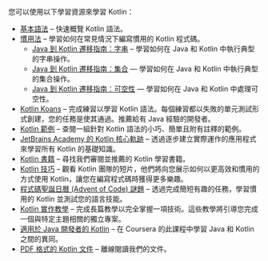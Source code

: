 [//]: # (title: 學習資源概覽)

您可以使用以下學習資源來學習 Kotlin：
* [基本語法](basic-syntax.md) – 快速概覽 Kotlin 語法。
* [慣用法](idioms.md) – 學習如何在常見情況下編寫慣用的 Kotlin 程式碼。
  * [Java 到 Kotlin 遷移指南：字串](java-to-kotlin-idioms-strings.md) – 學習如何在 Java 和 Kotlin 中執行典型的字串操作。
  * [Java 到 Kotlin 遷移指南：集合](java-to-kotlin-collections-guide.md) — 學習如何在 Java 和 Kotlin 中執行典型的集合操作。
  * [Java 到 Kotlin 遷移指南：可空性](java-to-kotlin-nullability-guide.md) — 學習如何在 Java 和 Kotlin 中處理可空性。
* [Kotlin Koans](koans.md) – 完成練習以學習 Kotlin 語法。每個練習都以失敗的單元測試形式創建，您的任務是使其通過。推薦給有 Java 經驗的開發者。
* [Kotlin 範例](https://play.kotlinlang.org/byExample/overview) – 查閱一組針對 Kotlin 語法的小巧、簡單且附有註釋的範例。
* [JetBrains Academy 的 Kotlin 核心軌跡](https://hyperskill.org/tracks?category=4&utm_source=jbkotlin_hs&utm_medium=referral&utm_campaign=kotlinlang-docs&utm_content=button_1&utm_term=22.03.23) – 透過逐步建立實際運作的應用程式來學習所有 Kotlin 的基礎知識。
* [Kotlin 書籍](books.md) – 尋找我們審閱並推薦的 Kotlin 學習書籍。
* [Kotlin 技巧](kotlin-tips.md) – 觀看 Kotlin 團隊的短片，他們將向您展示如何以更高效和慣用的方式使用 Kotlin，讓您在編寫程式碼時獲得更多樂趣。
* [程式碼聖誕日曆 (Advent of Code) 謎題](advent-of-code.md) – 透過完成簡短有趣的任務，學習慣用的 Kotlin 並測試您的語言技能。
* [Kotlin 實作教學](kotlin-hands-on.md) – 完成長篇教學以完全掌握一項技術。這些教學將引導您完成一個與特定主題相關的獨立專案。
* [適用於 Java 開發者的 Kotlin](https://www.coursera.org/learn/kotlin-for-java-developers) – 在 Coursera 的此課程中學習 Java 和 Kotlin 之間的異同。
* [PDF 格式的 Kotlin 文件](kotlin-pdf.md) – 離線閱讀我們的文件。